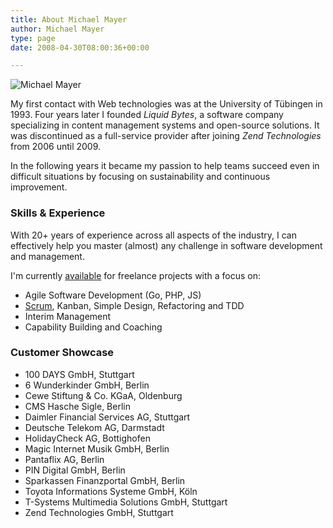 ```yaml
---
title: About Michael Mayer
author: Michael Mayer
type: page
date: 2008-04-30T08:00:36+00:00

---
```


<img src="https://secure.gravatar.com/avatar/c931f21cd66ed197b5e443ebc8e667f3?s=200" alt="Michael Mayer" class="right" srcset="https://secure.gravatar.com/avatar/c931f21cd66ed197b5e443ebc8e667f3?s=400 2x" />

My first contact with Web technologies was at the University of Tübingen in 1993. Four years later I founded *Liquid Bytes*, a software company specializing in content management systems and open-source solutions. It was discontinued as a full-service provider after joining *Zend Technologies* from 2006 until 2009.

In the following years it became my passion to help teams succeed even in difficult situations by focusing on sustainability and continuous improvement.

### Skills & Experience

With 20+ years of experience across all aspects of the industry, I can effectively help you master (almost) any challenge in software development and management.

I'm currently [available](/contact/) for freelance projects with a focus on:

 - Agile Software Development (Go, PHP, JS)
 - [Scrum](https://www.scrum.org/user/416957), Kanban, Simple Design, Refactoring and TDD
 - Interim Management
 - Capability Building and Coaching

### Customer Showcase

 - 100 DAYS GmbH, Stuttgart
 - 6 Wunderkinder GmbH, Berlin
 - Cewe Stiftung & Co. KGaA, Oldenburg
 - CMS Hasche Sigle, Berlin
 - Daimler Financial Services AG, Stuttgart
 - Deutsche Telekom AG, Darmstadt
 - HolidayCheck AG, Bottighofen
 - Magic Internet Musik GmbH, Berlin
 - Pantaflix AG, Berlin
 - PIN Digital GmbH, Berlin
 - Sparkassen Finanzportal GmbH, Berlin
 - Toyota Informations Systeme GmbH, Köln
 - T-Systems Multimedia Solutions GmbH, Stuttgart
 - Zend Technologies GmbH, Stuttgart